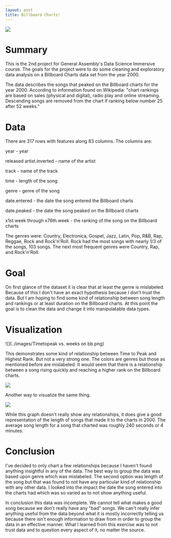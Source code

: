 ```yaml
---
layout: post
title: Billboard Charts!
---
```



![](../images/Billboard.jpg)

# Summary

This is the 2nd project for General Assembly's Data Science Immersive course.  The goals for the project were to do some cleaning and exploratory data analysis on a Billboard Charts data set from the year 2000.

The data describes the songs that peaked on the Billboard charts for the year 2000. According to information found on Wikipedia: "chart rankings are based on sales (physical and digital), radio play and online streaming. Descending songs are removed from the chart if ranking below number 25 after 52 weeks."

# Data

There are 317 rows with features along 83 columns.
The columns are:

year - year

released artist.inverted - name of the artist

track - name of the track

time - length of the song

genre - genre of the song

date.entered - the date the song entered the Billboard charts

date.peaked - the date the song peaked on the Billboard charts

x1st.week through x76th.week - the ranking of the song on the Billboard charts

The genres were: Country, Electronica, Gospel, Jazz, Latin, Pop, R&B, Rap, Reggae, Rock and Rock'n'Roll.  Rock had the most songs with nearly 1/3 of the songs, 103 songs.   The next most frequent genres were Country, Rap, and Rock'n'Roll.

# Goal

On first glance of the dataset it is clear that at least the genre is mislabeled.  Because of this I don't have an exact hypothesis because I don't trust the data. But I am hoping to find some kind of relationship between song length and rankings or at least duration on the Billboard charts.  At this point the goal is to clean the data and change it into manipulatable data types.

# Visualization

![](../images/Timetopeak vs. weeks on bb.png)

This demonstrates some kind of relationship between Time to Peak and Highest Rank.  But not a very strong one.  The colors are genres but those as mentioned before are mislabeled.  It would seem that there is a relationship between a song rising quickly and reaching a higher rank on the Billboard charts.

![](../images/Timetopeak2.png)

Another way to visualize the same thing.

![](../images/time.png)

While this graph doesn't really show any relationships, it does give a good representation of the length of songs that made it to the charts in 2000.  The average song length for a song that charted was roughly 240 seconds or 4 minutes.

# Conclusion

I've decided to only chart a few relationships because I haven't found anything insightful in any of the data.  The best way to group the data was based upon genre which was mislabeled.  The second option was length of the song but that was found to not have any particular kind of relationship with any other data.  I looked into the impact the date the song entered into the charts had which was so varied as to not show anything useful.

In conclusion this data was incomplete.  We cannot tell what makes a good song because we don't really have any "bad" songs.  We can't really infer anything useful from the data beyond what it is mostly incorrectly telling us because there isn't enough information to draw from in order to group the data in an effective manner.  What I learned from this exercise was to not trust data and to question every aspect of it, no matter the source.  
